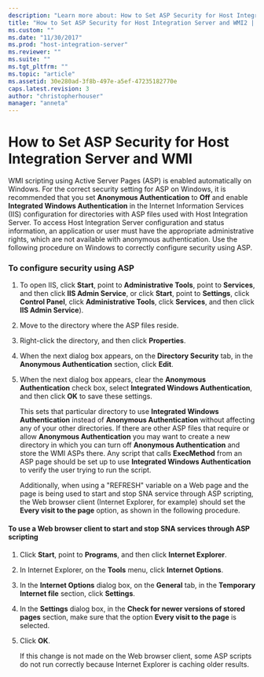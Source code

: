 ```yaml
---
description: "Learn more about: How to Set ASP Security for Host Integration Server and WMI"
title: "How to Set ASP Security for Host Integration Server and WMI2 | Microsoft Docs"
ms.custom: ""
ms.date: "11/30/2017"
ms.prod: "host-integration-server"
ms.reviewer: ""
ms.suite: ""
ms.tgt_pltfrm: ""
ms.topic: "article"
ms.assetid: 30e280ad-3f8b-497e-a5ef-47235182770e
caps.latest.revision: 3
author: "christopherhouser"
manager: "anneta"
---
```

# How to Set ASP Security for Host Integration Server and WMI
WMI scripting using Active Server Pages (ASP) is enabled automatically on Windows. For the correct security setting for ASP on Windows, it is recommended that you set **Anonymous Authentication** to **Off** and enable **Integrated Windows Authentication** in the Internet Information Services (IIS) configuration for directories with ASP files used with Host Integration Server. To access Host Integration Server configuration and status information, an application or user must have the appropriate administrative rights, which are not available with anonymous authentication. Use the following procedure on Windows to correctly configure security using ASP.  
  
### To configure security using ASP  
  
1. To open IIS, click **Start**, point to **Administrative Tools**, point to **Services**, and then click **IIS Admin Service**, or click **Start**, point to **Settings**, click **Control Panel**, click **Administrative Tools**, click **Services**, and then click **IIS Admin Service**).  
  
2. Move to the directory where the ASP files reside.  
  
3. Right-click the directory, and then click **Properties**.  
  
4. When the next dialog box appears, on the **Directory Security** tab, in the **Anonymous Authentication** section, click **Edit**.  
  
5. When the next dialog box appears, clear the **Anonymous Authentication** check box, select **Integrated Windows Authentication**, and then click **OK** to save these settings.  
  
   This sets that particular directory to use **Integrated Windows Authentication** instead of **Anonymous Authentication** without affecting any of your other directories. If there are other ASP files that require or allow **Anonymous Authentication** you may want to create a new directory in which you can turn off **Anonymous Authentication** and store the WMI ASPs there. Any script that calls **ExecMethod** from an ASP page should be set up to use **Integrated Windows Authentication** to verify the user trying to run the script.  
  
   Additionally, when using a "REFRESH" variable on a Web page and the page is being used to start and stop SNA service through ASP scripting, the Web browser client (Internet Explorer, for example) should set the **Every visit to the page** option, as shown in the following procedure.  
  
#### To use a Web browser client to start and stop SNA services through ASP scripting  
  
1. Click **Start**, point to **Programs**, and then click **Internet Explorer**.  
  
2. In Internet Explorer, on the **Tools** menu, click **Internet Options**.  
  
3. In the **Internet Options** dialog box, on the **General** tab, in the **Temporary Internet file** section, click **Settings**.  
  
4. In the **Settings** dialog box, in the **Check for newer versions of stored pages** section, make sure that the option **Every visit to the page** is selected.  
  
5. Click **OK**.  
  
   If this change is not made on the Web browser client, some ASP scripts do not run correctly because Internet Explorer is caching older results.
